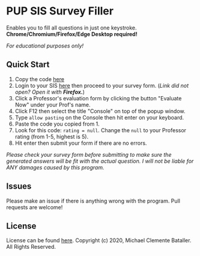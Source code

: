 # PUP SIS Survey Filler
Enables you to fill all questions in just one keystroke. <b>Chrome/Chromium/Firefox/Edge Desktop required!</b>

*For educational purposes only!*

## Quick Start
1. Copy the code [here](./filler.js)
2. Login to your SIS [here](http://sisstudents.pup.edu.ph/) then proceed to your survey form.
(*Link did not open? Open it with <b>Firefox.</b>*)
3. Click a Professor's evaluation form by clicking the button "Evaluate Now" under your Prof's name.
4. Click F12 then select the title "Console" on top of the popup window.
5. Type `allow pasting` on the Console then hit enter on your keyboard.
6. Paste the code you copied from 1.
7. Look for this code: `rating = null`. Change the `null` to your Professor rating (from 1-5, highest is 5).
8. Hit enter then submit your form if there are no errors.

*Please check your survey form before submitting to make sure the generated answers will be fit with the actual question. I will not be liable for ANY damages caused by this program.*

## Issues
Please make an issue if there is anything wrong with the program. 
Pull requests are welcome!

## License
License can be found [here](./LICENSE).
Copyright (c) 2020, Michael Clemente Bataller. All Rights Reserved.
